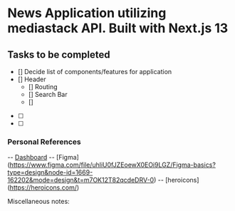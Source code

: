 # News Application utilizing mediastack API. Built with Next.js 13

## Tasks to be completed

- [] Decide list of components/features for application
- [] Header
  - [] Routing
  - [] Search Bar
  - []
- [ ]
- [ ]

### Personal References

-- [Dashboard](https://mediastack.com/dashboard)
-- [Figma] (https://www.figma.com/file/uhliU0fJZEoewX0EOi9LGZ/Figma-basics?type=design&node-id=1669-162202&mode=design&t=m7OK12T82qcdeDRV-0)
-- [heroicons] (https://heroicons.com/)

Miscellaneous notes:
